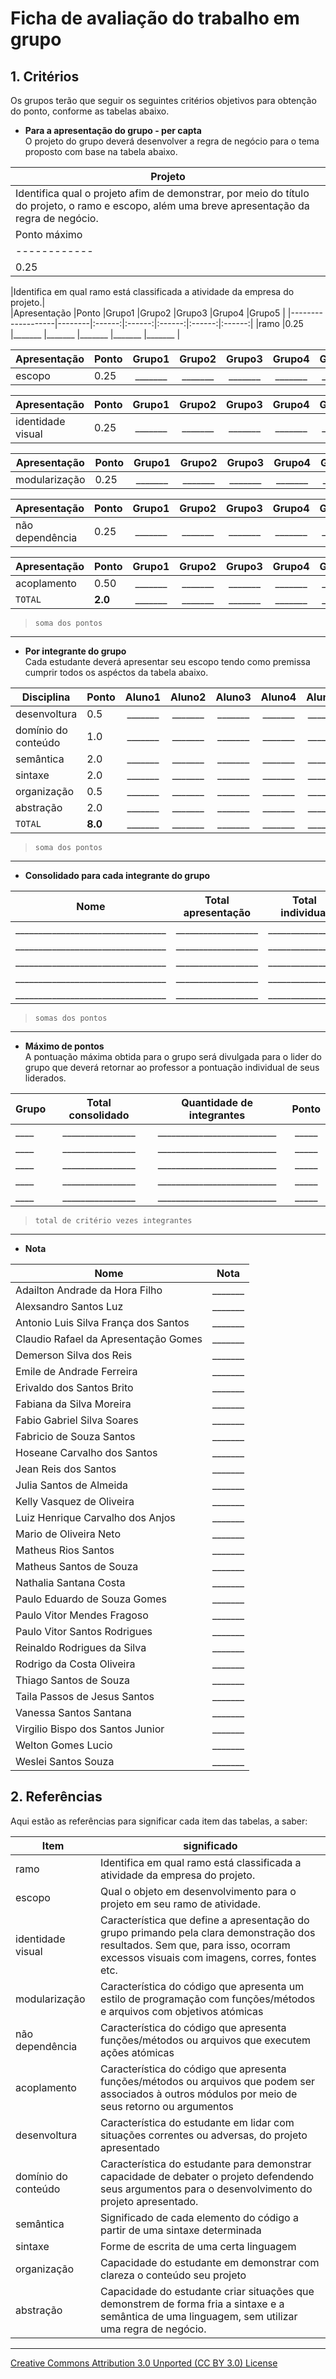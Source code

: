 # Ficha de avaliação do trabalho em grupo  

## 1. Critérios  

Os grupos terão que seguir os seguintes critérios objetivos para obtenção do ponto, conforme as tabelas abaixo.

- **Para a apresentação do grupo - per capta**  
O projeto do grupo deverá desenvolver a regra de negócio para o tema proposto com base na tabela abaixo.

|Projeto|
|------------------------------|
|Identifica qual o projeto afim de demonstrar, por meio do título do projeto, o ramo e escopo, além uma breve apresentação da regra de negócio.|  
|Ponto máximo|Grupo1  |Grupo2  |Grupo3  |Grupo4  |Grupo5  |
|------------|:------:|:------:|:------:|:------:|:------:|
|0.25        |_______ |_______ |_______ |_______ |_______ |


|Identifica em qual ramo está classificada a atividade da empresa do projeto.|  
|Apresentação       |Ponto   |Grupo1  |Grupo2  |Grupo3  |Grupo4  |Grupo5  |
|-------------------|--------|:------:|:------:|:------:|:------:|:------:|
|ramo               |0.25    |_______ |_______ |_______ |_______ |_______ |

|Apresentação       |Ponto   |Grupo1  |Grupo2  |Grupo3  |Grupo4  |Grupo5  |
|-------------------|--------|:------:|:------:|:------:|:------:|:------:|
|escopo             |0.25    |_______ |_______ |_______ |_______ |_______ |

|Apresentação       |Ponto   |Grupo1  |Grupo2  |Grupo3  |Grupo4  |Grupo5  |
|-------------------|--------|:------:|:------:|:------:|:------:|:------:|
|identidade visual  |0.25    |_______ |_______ |_______ |_______ |_______ |

|Apresentação       |Ponto   |Grupo1  |Grupo2  |Grupo3  |Grupo4  |Grupo5  |
|-------------------|--------|:------:|:------:|:------:|:------:|:------:|
|modularização      |0.25    |_______ |_______ |_______ |_______ |_______ |

|Apresentação       |Ponto   |Grupo1  |Grupo2  |Grupo3  |Grupo4  |Grupo5  |
|-------------------|--------|:------:|:------:|:------:|:------:|:------:|
|não dependência    |0.25    |_______ |_______ |_______ |_______ |_______ |


|Apresentação       |Ponto   |Grupo1  |Grupo2  |Grupo3  |Grupo4  |Grupo5  |
|-------------------|--------|:------:|:------:|:------:|:------:|:------:|
|acoplamento        |0.50    |_______ |_______ |_______ |_______ |_______ |
|`TOTAL`            |**2.0** |_______ |_______ |_______ |_______ |_______ |  
> `soma dos pontos`

---

- **Por integrante do grupo**  
Cada estudante deverá apresentar seu escopo tendo como premissa cumprir todos os aspéctos da tabela abaixo.

|Disciplina          |Ponto  |Aluno1  |Aluno2  |Aluno3  |Aluno4  |Aluno5  |
|--------------------|-------|:------:|:------:|:------:|:------:|:------:|
|desenvoltura        |0.5    |_______ |_______ |_______ |_______ |_______ |
|domínio do conteúdo |1.0    |_______ |_______ |_______ |_______ |_______ |
|semântica           |2.0    |_______ |_______ |_______ |_______ |_______ |
|sintaxe             |2.0    |_______ |_______ |_______ |_______ |_______ |
|organização         |0.5    |_______ |_______ |_______ |_______ |_______ |
|abstração           |2.0    |_______ |_______ |_______ |_______ |_______ |
|`TOTAL`             |**8.0**|_______ |_______ |_______ |_______ |_______ |  
> `soma dos pontos`

---

- **Consolidado para cada integrante do grupo**

|Nome                              |Total apresentação |Total individual |Ponto|
|----------------------------------|:-----------------:|:---------------:|:---:|
|_________________________________ |__________________ |________________ |____ |
|_________________________________ |__________________ |________________ |____ |
|_________________________________ |__________________ |________________ |____ |
|_________________________________ |__________________ |________________ |____ |
|_________________________________ |__________________ |________________ |____ |  
> `somas dos pontos`

---

- **Máximo de pontos**  
A pontuação máxima obtida para o grupo será divulgada para o lider do grupo que deverá retornar ao professor a pontuação individual de seus liderados.

|Grupo|Total consolidado| Quantidade de integrantes | Ponto|
|-----|:---------------:|:-------------------------:|:----:|
|____ |________________ |__________________________ |_____ |
|____ |________________ |__________________________ |_____ |
|____ |________________ |__________________________ |_____ |
|____ |________________ |__________________________ |_____ |
|____ |________________ |__________________________ |_____ |  
> `total de critério vezes integrantes`

---

- **Nota**

|Nome                 |Nota    |
|---------------------|:------:|
|Adailton Andrade da Hora Filho |_______ |
|Alexsandro Santos Luz |_______ |
|Antonio Luis Silva França dos Santos |_______ |
|Claudio Rafael da Apresentação Gomes |_______ |
|Demerson Silva dos Reis |_______ |
|Emile de Andrade Ferreira |_______ |
|Erivaldo dos Santos Brito |_______ |
|Fabiana da Silva Moreira |_______ |
|Fabio Gabriel Silva Soares |_______ |
|Fabricio de Souza Santos |_______ |
|Hoseane Carvalho dos Santos |_______ |
|Jean Reis dos Santos |_______ |
|Julia Santos de Almeida |_______ |
|Kelly Vasquez de Oliveira |_______ |
|Luiz Henrique Carvalho dos Anjos |_______ |
|Mario de Oliveira Neto |_______ |
|Matheus Rios Santos |_______ |
|Matheus Santos de Souza |_______ |
|Nathalia Santana Costa |_______ |
|Paulo Eduardo de Souza Gomes |_______ |
|Paulo Vitor Mendes Fragoso |_______ |
|Paulo Vitor Santos Rodrigues |_______ |
|Reinaldo Rodrigues da Silva |_______ |
|Rodrigo da Costa Oliveira |_______ |
|Thiago Santos de Souza |_______ |
|Taila Passos de Jesus Santos |_______ |
|Vanessa Santos Santana |_______ |
|Virgilio Bispo dos Santos Junior |_______ |
|Welton Gomes Lucio |_______ |
|Weslei Santos Souza |_______ |  

## 2. Referências

Aqui estão as referências para significar cada item das tabelas, a saber:

|Item                 |significado|
|---------------------|---------|
|ramo                 |Identifica em qual ramo está classificada a atividade da empresa do projeto. |
|escopo                |Qual o objeto em desenvolvimento para o projeto em seu ramo de atividade. |
|identidade visual    |Característica que define a apresentação do grupo primando pela clara demonstração dos resultados. Sem que, para isso, ocorram excessos visuais com imagens, corres, fontes etc. |
|modularização        |Característica do código que apresenta um estilo de programação com funções/métodos e arquivos com objetivos atómicas |
|não dependência      |Característica do código que apresenta funções/métodos ou arquivos que executem ações atómicas |
|acoplamento          |Característica do código que apresenta funções/métodos ou arquivos que podem ser associados à outros módulos por meio de seus retorno ou argumentos  |
|desenvoltura         |Característica do estudante em lidar com situações correntes ou adversas, do projeto apresentado |
|domínio do conteúdo  |Característica do estudante para demonstrar capacidade de debater o projeto defendendo seus argumentos para o desenvolvimento do projeto apresentado.  |
|semântica            |Significado de cada elemento do código a partir de uma sintaxe determinada |
|sintaxe              |Forme de escrita de uma certa linguagem |
|organização          |Capacidade do estudante em demonstrar com clareza o conteúdo seu projeto |
|abstração            |Capacidade do estudante criar situações que demonstrem de forma fria a sintaxe e a semântica de uma linguagem, sem utilizar uma regra de negócio. |

---

[Creative Commons Attribution 3.0 Unported (CC BY 3.0) License](http://creativecommons.org/licenses/by/3.0/)
